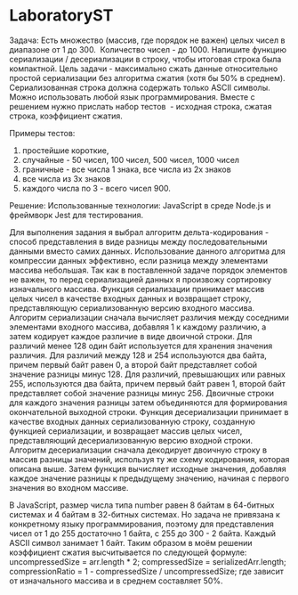 # LaboratoryST

Задача: 
Есть множество (массив, где порядок не важен) целых чисел в диапазоне от 1 до 300. 
Количество чисел - до 1000. Напишите функцию сериализации / десериализации в строку, чтобы итоговая строка была компактной.
Цель задачи - максимально сжать данные относительно простой сериализации без алгоритма сжатия (хотя бы 50% в среднем). 
Сериализованная строка должна содержать только ASCII символы. Можно использовать любой язык программирования.
Вместе с решением нужно прислать набор тестов  - исходная строка, сжатая строка, коэффициент сжатия.

Примеры тестов: 
1. простейшие короткие, 
2. случайные - 50 чисел, 100 чисел, 500 чисел, 1000 чисел
3. граничные - все числа 1 знака, все числа из 2х знаков
4. все числа из 3х знаков 
5. каждого числа по 3 - всего чисел 900.

Решение:
Использованные технологии: JavaScript в среде Node.js и фреймворк Jest для тестирования.

Для выполнения задания я выбрал алгоритм дельта-кодирования - способ представления в виде разницы между последовательными данными вместо самих данных. 
Использование данного алгоритма для компрессии данных эффективно, если разница между элементами массива небольшая. Так как в поставленной задаче порядок элементов не важен, то перед сериализацией данных я произвожу сортировку изначального массива.
Функция сериализации принимает массив целых чисел в качестве входных данных и возвращает строку, представляющую сериализованную версию входного массива. Алгоритм сериализации сначала вычисляет различия между соседними элементами входного массива, добавляя 1 к каждому различию, а затем кодирует каждое различие в виде двоичной строки. Для различий менее 128 один байт используется для хранения значения различия. Для различий между 128 и 254 используются два байта, причем первый байт равен 0, а второй байт представляет собой значение разницы минус 128. Для различий, превышающих или равных 255, используются два байта, причем первый байт равен 1, второй байт представляет собой значение разницы минус 256. Двоичные строки для каждого значения разницы затем объединяются для формирования окончательной выходной строки.
Функция десериализации принимает в качестве входных данных сериализованную строку, созданную функцией сериализации, и возвращает массив целых чисел, представляющий десериализованную версию входной строки. Алгоритм десериализации сначала декодирует двоичную строку в массив разницы значений, используя ту же схему кодирования, которая описана выше. Затем функция вычисляет исходные значения, добавляя каждое значение разницы к предыдущему значению, начиная с первого значения во входном массиве.

В JavaScript, размер числа типа number равен 8 байтам в 64-битных системах и 4 байтам в 32-битных системах. Но задача не привязана к конкретному языку программирования, поэтому для представления чисел от 1 до 255 достаточно 1 байта, с 255 до 300 - 2 байта. Каждый ASCII символ занимает 1 байт.
Таким образом в моём решении коэффициент сжатия высчитывается по следующей формуле:
	uncompressedSize = arr.length * 2; 
	compressedSize = serializedArr.length;
	compressionRatio = 1 - compressedSize / uncompressedSize;
где зависит от изначального массива и в среднем составляет 50%.
